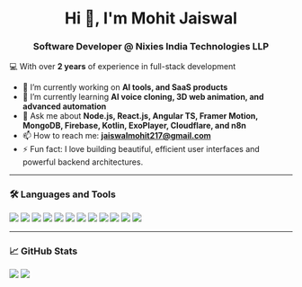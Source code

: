 <h1 align="center">Hi 👋, I'm Mohit Jaiswal</h1>
<h3 align="center">Software Developer @ Nixies India Technologies LLP</h3>

<p align="left">💻 With over <strong>2 years</strong> of experience in full-stack development</p>

- 🔭 I’m currently working on **AI tools, and SaaS products**
- 🌱 I’m currently learning **AI voice cloning, 3D web animation, and advanced automation**
- 💬 Ask me about **Node.js, React.js, Angular TS, Framer Motion, MongoDB, Firebase, Kotlin, ExoPlayer, Cloudflare, and n8n**
- 📫 How to reach me: **jaiswalmohit217@gmail.com**
- ⚡ Fun fact: I love building beautiful, efficient user interfaces and powerful backend architectures.

---

### 🛠️ Languages and Tools

<p align="left">
  <img src="https://img.shields.io/badge/Node.js-339933?style=for-the-badge&logo=nodedotjs&logoColor=white"/>
  <img src="https://img.shields.io/badge/React-20232A?style=for-the-badge&logo=react&logoColor=61DAFB"/>
  <img src="https://img.shields.io/badge/Angular-DD0031?style=for-the-badge&logo=angular&logoColor=white"/>
<img src="https://img.shields.io/badge/TypeScript-3178C6?style=for-the-badge&logo=typescript&logoColor=white"/>
<img src="https://img.shields.io/badge/PHP-777BB4?style=for-the-badge&logo=php&logoColor=white"/>
<img src="https://img.shields.io/badge/Framer--Motion-EF008F?style=for-the-badge&logo=framer&logoColor=white"/>

  <img src="https://img.shields.io/badge/MongoDB-4EA94B?style=for-the-badge&logo=mongodb&logoColor=white"/>
  <img src="https://img.shields.io/badge/Kotlin-7F52FF?style=for-the-badge&logo=kotlin&logoColor=white"/>
  <img src="https://img.shields.io/badge/Firebase-FFCA28?style=for-the-badge&logo=firebase&logoColor=black"/>
  <img src="https://img.shields.io/badge/ExoPlayer-FF5722?style=for-the-badge&logo=google-play&logoColor=white"/>
  <img src="https://img.shields.io/badge/Tailwind_CSS-38B2AC?style=for-the-badge&logo=tailwind-css&logoColor=white"/>
  <img src="https://img.shields.io/badge/n8n-A72323?style=for-the-badge&logo=n8n&logoColor=white"/>
</p>

---

### 📈 GitHub Stats

<p align="left">
  <img src="https://github-readme-stats.vercel.app/api?username=mohitjai123&show_icons=true&theme=radical" />
  <img src="https://github-readme-stats.vercel.app/api/top-langs/?username=mohitjai123&layout=compact&theme=radical" />
</p>
